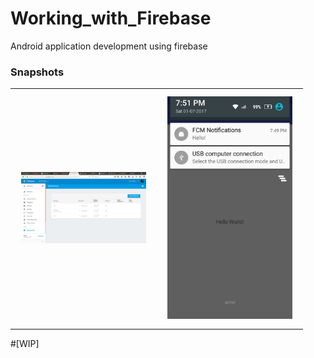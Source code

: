 # Working_with_Firebase
Android application development using firebase

### Snapshots
<table>
    <tr>
     <td><img src="/docs/Screenshot from 2017-07-01 19-50-52.png" width="200" hspace="10" vspace="10"></td>
     <td><img src="/docs/firebase_test.jpeg" width="200" hspace="10" vspace="10"></td>
    </tr>
</table>

#[WIP]
